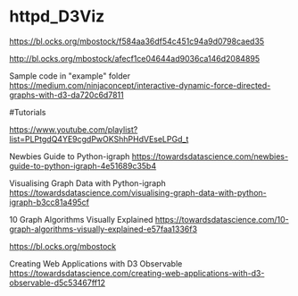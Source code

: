# httpd_D3Viz
https://bl.ocks.org/mbostock/f584aa36df54c451c94a9d0798caed35

http://bl.ocks.org/mbostock/afecf1ce04644ad9036ca146d2084895


Sample code in "example" folder
https://medium.com/ninjaconcept/interactive-dynamic-force-directed-graphs-with-d3-da720c6d7811


#Tutorials

https://www.youtube.com/playlist?list=PLPtgdQ4YE9cgdPwOKShhPHdVEseLPGd_t

Newbies Guide to Python-igraph
https://towardsdatascience.com/newbies-guide-to-python-igraph-4e51689c35b4

Visualising Graph Data with Python-igraph
https://towardsdatascience.com/visualising-graph-data-with-python-igraph-b3cc81a495cf

10 Graph Algorithms Visually Explained
https://towardsdatascience.com/10-graph-algorithms-visually-explained-e57faa1336f3




https://bl.ocks.org/mbostock


Creating Web Applications with D3 Observable
https://towardsdatascience.com/creating-web-applications-with-d3-observable-d5c53467ff12